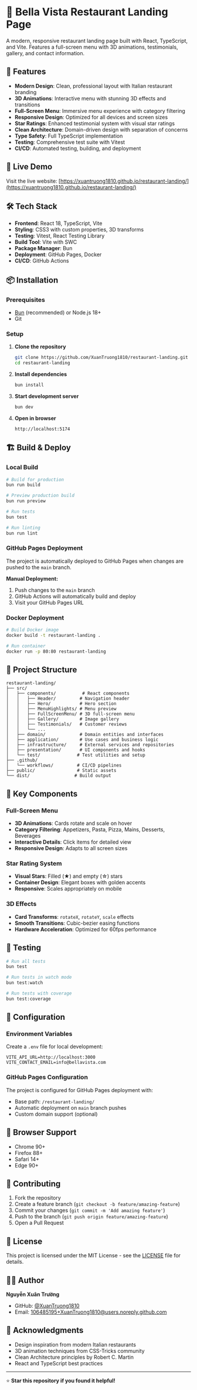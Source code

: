 # 🍝 Bella Vista Restaurant Landing Page

A modern, responsive restaurant landing page built with React, TypeScript, and Vite. Features a full-screen menu with 3D animations, testimonials, gallery, and contact information.

## 🌟 Features

- **Modern Design**: Clean, professional layout with Italian restaurant branding
- **3D Animations**: Interactive menu with stunning 3D effects and transitions
- **Full-Screen Menu**: Immersive menu experience with category filtering
- **Responsive Design**: Optimized for all devices and screen sizes
- **Star Ratings**: Enhanced testimonial system with visual star ratings
- **Clean Architecture**: Domain-driven design with separation of concerns
- **Type Safety**: Full TypeScript implementation
- **Testing**: Comprehensive test suite with Vitest
- **CI/CD**: Automated testing, building, and deployment

## 🚀 Live Demo

Visit the live website: [https://xuantruong1810.github.io/restaurant-landing/](https://xuantruong1810.github.io/restaurant-landing/)

## 🛠️ Tech Stack

- **Frontend**: React 18, TypeScript, Vite
- **Styling**: CSS3 with custom properties, 3D transforms
- **Testing**: Vitest, React Testing Library
- **Build Tool**: Vite with SWC
- **Package Manager**: Bun
- **Deployment**: GitHub Pages, Docker
- **CI/CD**: GitHub Actions

## 📦 Installation

### Prerequisites

- [Bun](https://bun.sh/) (recommended) or Node.js 18+
- Git

### Setup

1. **Clone the repository**

   ```bash
   git clone https://github.com/XuanTruong1810/restaurant-landing.git
   cd restaurant-landing
   ```

2. **Install dependencies**

   ```bash
   bun install
   ```

3. **Start development server**

   ```bash
   bun dev
   ```

4. **Open in browser**
   ```
   http://localhost:5174
   ```

## 🏗️ Build & Deploy

### Local Build

```bash
# Build for production
bun run build

# Preview production build
bun run preview

# Run tests
bun test

# Run linting
bun run lint
```

### GitHub Pages Deployment

The project is automatically deployed to GitHub Pages when changes are pushed to the `main` branch.

**Manual Deployment:**

1. Push changes to the `main` branch
2. GitHub Actions will automatically build and deploy
3. Visit your GitHub Pages URL

### Docker Deployment

```bash
# Build Docker image
docker build -t restaurant-landing .

# Run container
docker run -p 80:80 restaurant-landing
```

## 📁 Project Structure

```
restaurant-landing/
├── src/
│   ├── components/          # React components
│   │   ├── Header/         # Navigation header
│   │   ├── Hero/           # Hero section
│   │   ├── MenuHighlights/ # Menu preview
│   │   ├── FullScreenMenu/ # 3D full-screen menu
│   │   ├── Gallery/        # Image gallery
│   │   ├── Testimonials/   # Customer reviews
│   │   └── ...
│   ├── domain/             # Domain entities and interfaces
│   ├── application/        # Use cases and business logic
│   ├── infrastructure/     # External services and repositories
│   ├── presentation/       # UI components and hooks
│   └── test/              # Test utilities and setup
├── .github/
│   └── workflows/         # CI/CD pipelines
├── public/                # Static assets
└── dist/                 # Build output
```

## 🎨 Key Components

### Full-Screen Menu

- **3D Animations**: Cards rotate and scale on hover
- **Category Filtering**: Appetizers, Pasta, Pizza, Mains, Desserts, Beverages
- **Interactive Details**: Click items for detailed view
- **Responsive Design**: Adapts to all screen sizes

### Star Rating System

- **Visual Stars**: Filled (★) and empty (☆) stars
- **Container Design**: Elegant boxes with golden accents
- **Responsive**: Scales appropriately on mobile

### 3D Effects

- **Card Transforms**: `rotateX`, `rotateY`, `scale` effects
- **Smooth Transitions**: Cubic-bezier easing functions
- **Hardware Acceleration**: Optimized for 60fps performance

## 🧪 Testing

```bash
# Run all tests
bun test

# Run tests in watch mode
bun test:watch

# Run tests with coverage
bun test:coverage
```

## 🔧 Configuration

### Environment Variables

Create a `.env` file for local development:

```env
VITE_API_URL=http://localhost:3000
VITE_CONTACT_EMAIL=info@bellavista.com
```

### GitHub Pages Configuration

The project is configured for GitHub Pages deployment with:

- Base path: `/restaurant-landing/`
- Automatic deployment on `main` branch pushes
- Custom domain support (optional)

## 📱 Browser Support

- Chrome 90+
- Firefox 88+
- Safari 14+
- Edge 90+

## 🤝 Contributing

1. Fork the repository
2. Create a feature branch (`git checkout -b feature/amazing-feature`)
3. Commit your changes (`git commit -m 'Add amazing feature'`)
4. Push to the branch (`git push origin feature/amazing-feature`)
5. Open a Pull Request

## 📄 License

This project is licensed under the MIT License - see the [LICENSE](LICENSE) file for details.

## 👨‍💻 Author

**Nguyễn Xuân Trường**

- GitHub: [@XuanTruong1810](https://github.com/XuanTruong1810)
- Email: 106485195+XuanTruong1810@users.noreply.github.com

## 🙏 Acknowledgments

- Design inspiration from modern Italian restaurants
- 3D animation techniques from CSS-Tricks community
- Clean Architecture principles by Robert C. Martin
- React and TypeScript best practices

---

⭐ **Star this repository if you found it helpful!**
